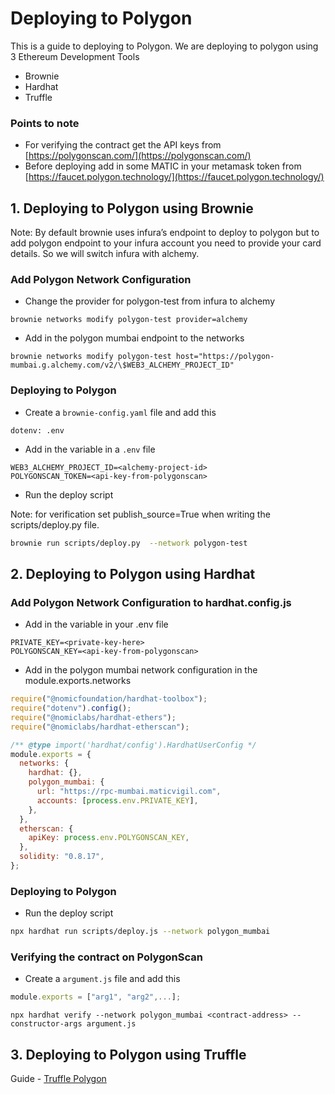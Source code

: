 # Deploying to Polygon

This is a guide to deploying to Polygon. We are deploying to polygon using 3 Ethereum Development Tools

- Brownie
- Hardhat
- Truffle

### Points to note

- For verifying the contract get the API keys from [https://polygonscan.com/](https://polygonscan.com/)
- Before deploying add in some MATIC in your metamask token from [https://faucet.polygon.technology/](https://faucet.polygon.technology/)

## 1. Deploying to Polygon using Brownie

Note: By default brownie uses infura’s endpoint to deploy to polygon but to add polygon endpoint to your infura account you need to provide your card details. So we will switch infura with alchemy.

### Add Polygon Network Configuration

- Change the provider for polygon-test from infura to alchemy

```
brownie networks modify polygon-test provider=alchemy
```

- Add in the polygon mumbai endpoint to the networks

```
brownie networks modify polygon-test host="https://polygon-mumbai.g.alchemy.com/v2/\$WEB3_ALCHEMY_PROJECT_ID"
```

### Deploying to Polygon

- Create a `brownie-config.yaml` file and add this

```
dotenv: .env
```

- Add in the variable in a `.env` file

```
WEB3_ALCHEMY_PROJECT_ID=<alchemy-project-id>
POLYGONSCAN_TOKEN=<api-key-from-polygonscan>
```

- Run the deploy script

Note: for verification set publish_source=True when writing the scripts/deploy.py file.

```bash
brownie run scripts/deploy.py  --network polygon-test
```

## 2. Deploying to Polygon using Hardhat

### Add Polygon Network Configuration to hardhat.config.js

- Add in the variable in your .env file

```
PRIVATE_KEY=<private-key-here>
POLYGONSCAN_KEY=<api-key-from-polygonscan>
```

- Add in the polygon mumbai network configuration in the module.exports.networks

```js
require("@nomicfoundation/hardhat-toolbox");
require("dotenv").config();
require("@nomiclabs/hardhat-ethers");
require("@nomiclabs/hardhat-etherscan");

/** @type import('hardhat/config').HardhatUserConfig */
module.exports = {
  networks: {
    hardhat: {},
    polygon_mumbai: {
      url: "https://rpc-mumbai.maticvigil.com",
      accounts: [process.env.PRIVATE_KEY],
    },
  },
  etherscan: {
    apiKey: process.env.POLYGONSCAN_KEY,
  },
  solidity: "0.8.17",
};
```

### Deploying to Polygon

- Run the deploy script

```bash
npx hardhat run scripts/deploy.js --network polygon_mumbai
```

### Verifying the contract on PolygonScan

- Create a `argument.js` file and add this

```js
module.exports = ["arg1", "arg2",...];
```

```
npx hardhat verify --network polygon_mumbai <contract-address> --constructor-args argument.js
```

## 3. Deploying to Polygon using Truffle

Guide - [Truffle Polygon](https://wiki.polygon.technology/docs/develop/truffle/)
